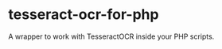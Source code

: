tesseract-ocr-for-php
=====================

A wrapper to work with TesseractOCR inside your PHP scripts.
